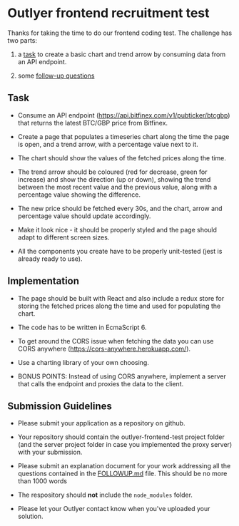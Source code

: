 # Outlyer frontend recruitment test

Thanks for taking the time to do our frontend coding test. The challenge has two parts:

1) a [task](#task) to create a basic chart and trend arrow by consuming data from an API endpoint.

2) some [follow-up questions](./FOLLOWUP.md)

## Task

- Consume an API endpoint (https://api.bitfinex.com/v1/pubticker/btcgbp) that returns the latest BTC/GBP price from Bitfinex.

- Create a page that populates a timeseries chart along the time the page is open, and a trend arrow, with a percentage value next to it.

- The chart should show the values of the fetched prices along the time.

- The trend arrow should be coloured (red for decrease, green for increase) and show the direction (up or down), showing the trend between the most recent value and the previous value, along with a percentage value showing the difference.

- The new price should be fetched every 30s, and the chart, arrow and percentage value should update accordingly.

- Make it look nice - it should be properly styled and the page should adapt to different screen sizes.

- All the components you create have to be properly unit-tested (jest is already ready to use).

## Implementation

- The page should be built with React and also include a redux store for storing the fetched prices along the time and used for populating the chart.

- The code has to be written in EcmaScript 6.

- To get around the CORS issue when fetching the data you can use CORS anywhere (https://cors-anywhere.herokuapp.com/).

- Use a charting library of your own choosing.

- BONUS POINTS: Instead of using CORS anywhere, implement a server that calls the endpoint and proxies the data to the client.

## Submission Guidelines

* Please submit your application as a repository on github.

* Your repository should contain the outlyer-frontend-test project folder (and the server project folder in case you implemented the proxy server) with your submission.

* Please submit an explanation document for your work addressing all the questions contained in the [FOLLOWUP.md](./FOLLOWUP.md) file. This should be no more than 1000 words

* The respository should **not** include the `node_modules` folder.

* Please let your Outlyer contact know when you've uploaded your solution.
